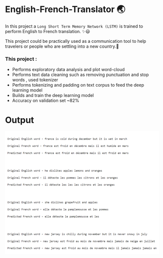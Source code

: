 # English-French-Translator 🌏

In this project a `Long Short Term Memory Network (LSTM)` is trained to perform English to French translation. ✨😃

This project could be practically used as a communication tool to help travelers or people who are settling into a new country.🎉

### This project :
 - Performs exploratory data analysis and plot word-cloud
 - Performs text data cleaning such as removing punctuation and stop words , used tokenizer 
 - Performs tokenizing and padding on text corpus to feed the deep learning model
 - Builds and train the deep learning model
 - Accuracy on validation set ~82%

# Output
<img align = "center"  src="https://github.com/ritika-singh2000/English-French-Translator/blob/master/Eng-to-french Output.png" > 
 
 
 
 
